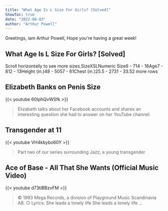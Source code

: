 ```yaml
---
title: "What Age Is L Size For Girls? [Solved]"
ShowToc: true 
date: "2022-08-03"
author: "Arthur Powell" 
---
```


Greetings, iam Arthur Powell, Hope you're having a great week!
## What Age Is L Size For Girls? [Solved]
Scroll horizontally to see more sizes.SizeXSLNumeric Size6 - 714 - 16Age7 - 812 - 13Height (in.)48 - 5057 - 61Chest (in.)25.5 - 2731 - 33.52 more rows

## Elizabeth Banks on Penis Size
{{< youtube 60IphQvWSfk >}}
>Elizabeth talks about her Facebook accounts and shares an interesting question she had to answer on her YouTube channel.

## Transgender at 11
{{< youtube VH4kbybo60Y >}}
>Part two of our series surrounding Jazz, a young transgender 

## Ace of Base - All That She Wants (Official Music Video)
{{< youtube d73tiBBzvFM >}}
>© 1993 Mega Records, a division of Playground Music Scandinavia AB. ○ Lyrics: She leads a lonely life She leads a lonely life ...


